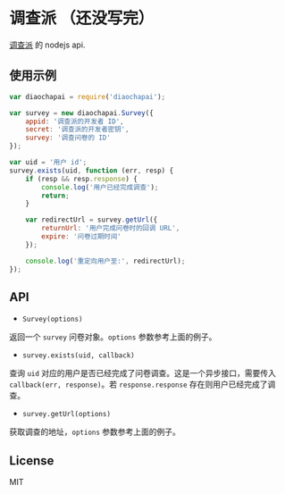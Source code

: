 # 调查派 （还没写完）

[调查派] 的 nodejs api.

## 使用示例

```js
var diaochapai = require('diaochapai');

var survey = new diaochapai.Survey({
    appid: '调查派的开发者 ID',
    secret: '调查派的开发者密钥',
    survey: '调查问卷的 ID'
});

var uid = '用户 id';
survey.exists(uid, function (err, resp) {
    if (resp && resp.response) {
        console.log('用户已经完成调查');
        return;
    }

    var redirectUrl = survey.getUrl({
        returnUrl: '用户完成问卷时的回调 URL',
        expire: '问卷过期时间'
    });

    console.log('重定向用户至:', redirectUrl);
});
```

## API

* `Survey(options)`

返回一个 `survey` 问卷对象。`options` 参数参考上面的例子。

* `survey.exists(uid, callback)`

查询 `uid` 对应的用户是否已经完成了问卷调查。这是一个异步接口，需要传入 `callback(err, response)`。若 `response.response` 存在则用户已经完成了调查。

* `survey.getUrl(options)`

获取调查的地址，`options` 参数参考上面的例子。


## License

MIT

[调查派]: http://diaochapai.com
